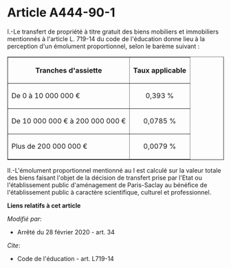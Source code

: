 # Article A444-90-1

I.-Le transfert de propriété à titre gratuit des biens mobiliers et immobiliers mentionnés à l'article L. 719-14 du code de
l'éducation donne lieu à la perception d'un émolument proportionnel, selon le barème suivant :

<table border="1">
  <tbody>
    <tr>
      <th>

Tranches d'assiette</th>
      <th>

Taux applicable</th>
    </tr>
    <tr>
      <td align="left">

De 0 à 10 000 000 €</td>
      <td align="center">

0,393 %</td>
    </tr>
    <tr>
      <td align="left">

De 10 000 000 € à 200 000 000 €</td>
      <td align="center">

0,0785 %</td>
    </tr>
    <tr>
      <td align="left">

Plus de 200 000 000 €</td>
      <td align="center">

0,0079 %</td>
    </tr>
  </tbody>
</table>

II.-L'émolument proportionnel mentionné au I est calculé sur la valeur totale des biens faisant l'objet de la décision de
transfert prise par l'Etat ou l'établissement public d'aménagement de Paris-Saclay au bénéfice de l'établissement public à
caractère scientifique, culturel et professionnel.

**Liens relatifs à cet article**

_Modifié par_:

  - Arrêté du 28 février 2020 - art. 34

_Cite_:

  - Code de l'éducation - art. L719-14
